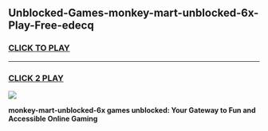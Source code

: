 
## Unblocked-Games-monkey-mart-unblocked-6x-Play-Free-edecq
<h3>
<a href="https://premium76.site?title=monkey-mart-unblocked-6x&ref=23A">CLICK TO PLAY</a></h3>
<hr>

<h3>
<a href="https://premium76.site?title=monkey-mart-unblocked-6x&ref=23A">CLICK 2 PLAY</a>
  
</h3>

<a href="https://premium76.site?title=monkey-mart-unblocked-6x&ref=23A"><img src="https://clearcache.store/games.png"></a>


**monkey-mart-unblocked-6x games unblocked: Your Gateway to Fun and Accessible Online Gaming**
